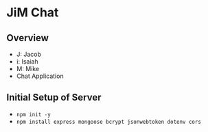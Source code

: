 # JiM Chat

## Overview
- J: Jacob
- i: Isaiah
- M: Mike
- Chat Application

## Initial Setup of Server
- `npm init -y`
- `npm install express mongoose bcrypt jsonwebtoken dotenv cors`